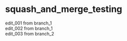 # squash_and_merge_testing

edit_001 from branch_1  
edit_002 from branch_1  
edit_003 from branch_2  
